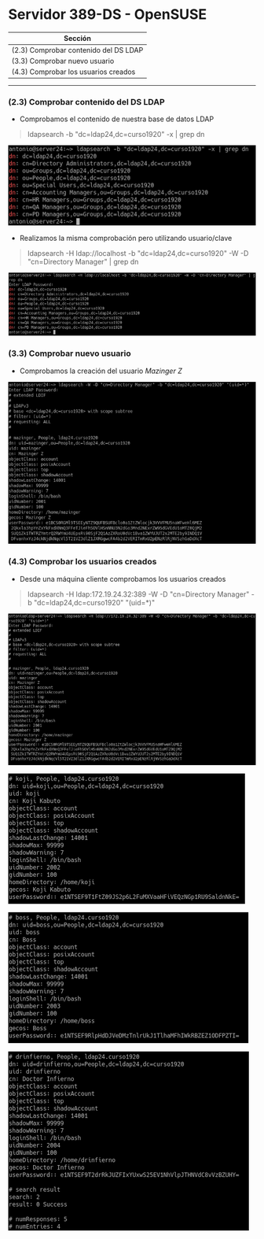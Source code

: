 # Servidor 389-DS - OpenSUSE

| Sección |
| ------- |
| (2.3) Comprobar contenido del DS LDAP |
| (3.3) Comprobar nuevo usuario |
| (4.3) Comprobar los usuarios creados |

---

### (2.3) Comprobar contenido del DS LDAP

* Comprobamos el contenido de nuestra base de datos LDAP
>ldapsearch -b "dc=ldap24,dc=curso1920" -x | grep dn

![db_check](img/2.3.1.png)

* Realizamos la misma comprobación pero utilizando usuario/clave
>ldapsearch -H ldap://localhost -b "dc=ldap24,dc=curso1920" -W -D "cn=Directory Manager" | grep dn

![check_acceso](img/2.3.2.png)

### (3.3) Comprobar nuevo usuario

* Comprobamos la creación del usuario *Mazinger Z*

![user_mazinger](img/3.3.png)

### (4.3) Comprobar los usuarios creados

* Desde una máquina cliente comprobamos los usuarios creados
> ldapsearch -H ldap:172.19.24.32:389 -W -D "cn=Directory Manager" -b "dc=ldap24,dc=curso1920" "(uid=\*)"

![remote_check1](img/4.3.1.png)

![remote_check2](img/4.3.2.png)

![remote_check3](img/4.3.3.png)

![remote_check4](img/4.3.4.png)
